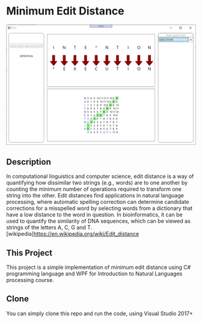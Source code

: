 # Minimum Edit Distance     
![Minimum Edit Distance ](MED.jpg?raw=true "Minimum Edit Distance")

## Description

In computational linguistics and computer science, edit distance is a way of quantifying how dissimilar two strings (e.g., words) are to one another by counting the minimum number of operations required to transform one string into the other. Edit distances find applications in natural language processing, where automatic spelling correction can determine candidate corrections for a misspelled word by selecting words from a dictionary that have a low distance to the word in question. In bioinformatics, it can be used to quantify the similarity of DNA sequences, which can be viewed as strings of the letters A, C, G and T.[wikipedia]https://en.wikipedia.org/wiki/Edit_distance

## This Project

This project is a simple implementation of minimum edit distance using C# programming language and WPF for Introduction to Natural Languages processing course.

## Clone

You can simply clone this repo and run the code, using Visual Studio 2017+